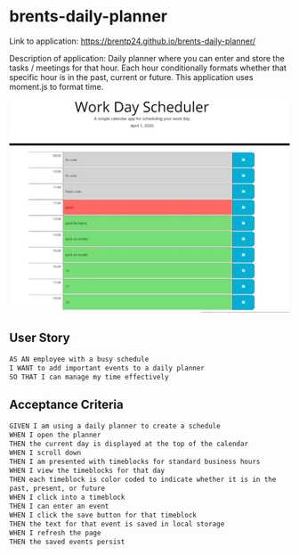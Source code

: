 # brents-daily-planner

Link to application: https://brentp24.github.io/brents-daily-planner/

Description of application:  Daily planner where you can enter and store the tasks / meetings for that hour.  Each hour conditionally formats whether that specific hour is in the past, current or future.  This application uses moment.js to format time.   

![day planner final](./assets/daily-planner.jpg)



## User Story

```
AS AN employee with a busy schedule
I WANT to add important events to a daily planner
SO THAT I can manage my time effectively
```

## Acceptance Criteria

```
GIVEN I am using a daily planner to create a schedule
WHEN I open the planner
THEN the current day is displayed at the top of the calendar
WHEN I scroll down
THEN I am presented with timeblocks for standard business hours
WHEN I view the timeblocks for that day
THEN each timeblock is color coded to indicate whether it is in the past, present, or future
WHEN I click into a timeblock
THEN I can enter an event
WHEN I click the save button for that timeblock
THEN the text for that event is saved in local storage
WHEN I refresh the page
THEN the saved events persist
```